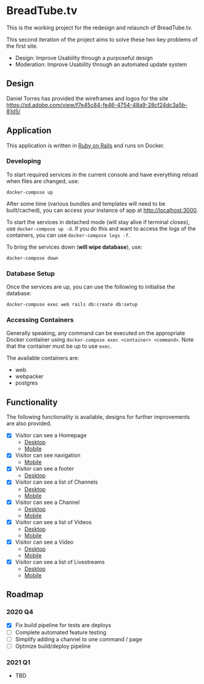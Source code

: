 # BreadTube.tv

This is the working project for the redesign and relaunch of BreadTube.tv.

This second iteration of the project aims to solve these two key problems of the first site.

- Design: Improve Usability through a purposeful design
- Moderation: Improve Usability through an automated update system

## Design

Daniel Torres has provided the wireframes and logos for the site
https://xd.adobe.com/view/f7e45c84-fe46-4754-48a9-28cf24dc3a5b-81d5/

## Application

This application is written in [Ruby on Rails](https://rubyonrails.org/) and runs on Docker.

### Developing

To start required services in the current console and have everything reload when files are changed, use:

```
docker-compose up
```

After some time (various bundles and templates will need to be built/cached), you can access your instance of app at [http://localhost:3000](http://localhost:3000).

To start the services in detached mode (will stay alive if terminal closes), use `docker-compose up -d`. If you do this and want to access the logs of the containers, you can use `docker-compose logs -f`.

To bring the services down (**will wipe database**), use:

```
docker-compose down
```

### Database Setup

Once the services are up, you can use the following to initialise the database:

```
docker-compose exec web rails db:create db:setup
```

### Accessing Containers

Generally speaking, any command can be executed on the appropriate Docker container using `docker-compose exec <container> <command>`. Note that the container must be up to use `exec`.

The available containers are:
- web
- webpacker
- postgres

## Functionality

The following functionality is available, designs for further improvements are also provided.

- [x] Visitor can see a Homepage
  - [Desktop](https://xd.adobe.com/view/f7e45c84-fe46-4754-48a9-28cf24dc3a5b-81d5/)
  - [Mobile](https://xd.adobe.com/view/f7e45c84-fe46-4754-48a9-28cf24dc3a5b-81d5/screen/bc514ad6-7d6a-47f6-bc20-d0b83272de69/homepage-mobile)
- [x] Visitor can see navigation
  - [Mobile](https://xd.adobe.com/view/f7e45c84-fe46-4754-48a9-28cf24dc3a5b-81d5/screen/9d78188e-40af-483e-b238-e77ecc09a9fd/menu)
- [x] Visitor can see a footer
  - [Desktop](https://xd.adobe.com/view/f7e45c84-fe46-4754-48a9-28cf24dc3a5b-81d5/screen/87696b05-0aa4-4025-9c9d-e45f3e2b0cd7/iPhone-X-XS-11-Pro-1)
- [x] Visitor can see a list of Channels
  - [Desktop](https://xd.adobe.com/view/f7e45c84-fe46-4754-48a9-28cf24dc3a5b-81d5/screen/ebda9a89-9d4a-40c1-a128-2d019d143030/channel-list)
  - [Mobile](https://xd.adobe.com/view/f7e45c84-fe46-4754-48a9-28cf24dc3a5b-81d5/screen/9b394a14-bd0a-46e6-810c-a9d0d9bca923/channel-page-mobile-5)
- [x] Visitor can see a Channel
  - [Desktop](https://xd.adobe.com/view/f7e45c84-fe46-4754-48a9-28cf24dc3a5b-81d5/screen/3cefb3fb-2f32-4a1b-9107-2fb8a8587209/Channel-That-s-Streaming)
  - [Mobile](https://xd.adobe.com/view/f7e45c84-fe46-4754-48a9-28cf24dc3a5b-81d5/screen/443e6396-88bc-4363-bdd5-e534174aec7c/channel-mobile-1)
- [x] Visitor can see a list of Videos
  - [Desktop](https://xd.adobe.com/view/f7e45c84-fe46-4754-48a9-28cf24dc3a5b-81d5/screen/4d497f0c-058a-4881-9f9b-d5b815ab349c/Videos)
  - [Mobile](https://xd.adobe.com/view/f7e45c84-fe46-4754-48a9-28cf24dc3a5b-81d5/screen/1beaf92c-caff-4051-a4fd-fc1d5dc81bc3/video-page-mobile-3)
- [x] Visitor can see a Video
  - [Desktop](https://xd.adobe.com/view/f7e45c84-fe46-4754-48a9-28cf24dc3a5b-81d5/screen/b8d8f5b8-25e0-46f7-b4db-247c8bc4ca97/video)
  - [Mobile](https://xd.adobe.com/view/f7e45c84-fe46-4754-48a9-28cf24dc3a5b-81d5/screen/f1a6b11f-138a-464a-85f8-9dba3105b3e2/single-video-mobile-2)
- [x] Visitor can see a list of Livestreams
  - [Desktop](https://xd.adobe.com/view/f7e45c84-fe46-4754-48a9-28cf24dc3a5b-81d5/screen/0758c504-650f-44e4-a108-ede9bb51b8e8/Livestreams)
  - [Mobile](https://xd.adobe.com/view/f7e45c84-fe46-4754-48a9-28cf24dc3a5b-81d5/screen/bb283909-ea2d-4996-b75f-0f1b3e8614db/video-page-mobile-4)

## Roadmap

### 2020 Q4

- [x] Fix build pipeline for tests are deploys
- [ ] Complete automated feature testing
- [ ] Simplify adding a channel to one command / page
- [ ] Optmize build/deploy pipeline

### 2021 Q1

- TBD